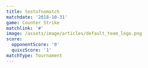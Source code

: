 ```yaml
---
title: testofnomatch
matchdate: '2018-10-31'
game: Counter Strike
matchlink: '#'
image: /assets/image/articles/default_team_logo.png
score:
  opponentScore: '0'
  quixzScore: '1'
matchType: Tournament
---
```

